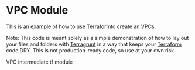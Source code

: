# VPC Module

This is an example of how to use Terraformto create an [VPCs](https://aws.amazon.com/s3/). 

Note: This code is meant solely as a simple demonstration of how to lay out your files and folders with 
[Terragrunt](https://github.com/gruntwork-io/terragrunt) in a way that keeps your [Terraform](https://www.terraform.io)
 code DRY. This is not production-ready code, so use at your own risk.

 VPC intermediate tf module
